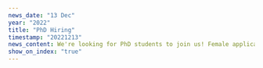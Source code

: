 ```yaml
---
news_date: "13 Dec"
year: "2022"
title: "PhD Hiring"
timestamp: "20221213"
news_content: We're looking for PhD students to join us! Female applicants are strongly encouraged to apply. Please contact <a href="mailto:philip.torr@eng.ox.ac.uk ">Prof. Torr </a> if you're interested.
show_on_index: "true"
---
```

